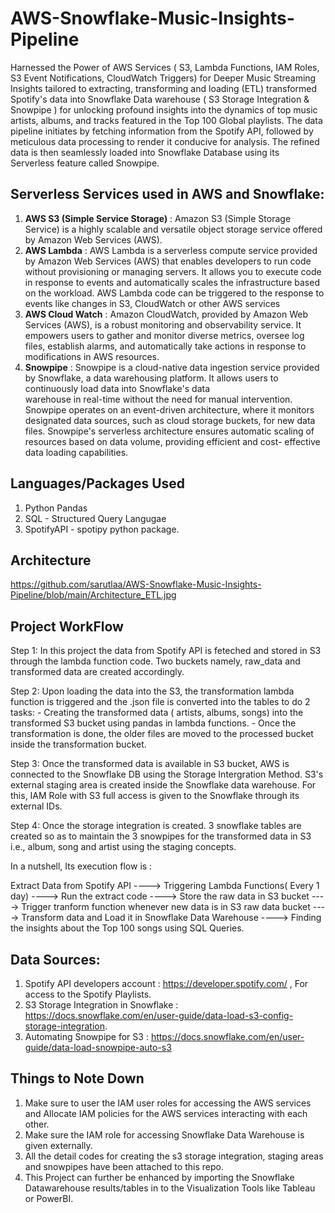 # AWS-Snowflake-Music-Insights-Pipeline
 
Harnessed the Power of AWS Services ( S3, Lambda Functions, IAM Roles, S3 Event Notifications, CloudWatch Triggers) for Deeper Music Streaming Insights tailored to extracting, transforming and loading (ETL) transformed Spotify's data into Snowflake Data warehouse ( S3 Storage Integration & Snowpipe ) for unlocking profound insights into the dynamics of top music artists, albums, and tracks featured in the Top 100 Global playlists. The data pipeline initiates by fetching information from the Spotify API, followed by meticulous data processing to render it conducive for analysis. The refined data is then seamlessly loaded into Snowflake Database using its Serverless feature called Snowpipe. 

## Serverless Services used in AWS and Snowflake:

1. **AWS S3 (Simple Service Storage)**    :
    Amazon S3 (Simple Storage Service) is a highly scalable and versatile object storage service offered by Amazon Web Services (AWS).
2. **AWS Lambda**    :
    AWS Lambda is a serverless compute service provided by Amazon Web Services (AWS) that enables developers to run code without provisioning 
    or managing servers. It allows you to execute code in response to events and automatically scales the infrastructure based on the workload. 
    AWS Lambda code can be triggered to the response to events like changes in S3, CloudWatch or other AWS services
3. **AWS Cloud Watch**    :
    Amazon CloudWatch, provided by Amazon Web Services (AWS), is a robust monitoring and observability service. It 
    empowers users to gather and monitor diverse metrics, oversee log files, establish alarms, and automatically take actions in response 
    to modifications in AWS resources.
4. **Snowpipe** :
    Snowpipe is a cloud-native data ingestion service provided by Snowflake, a data warehousing platform. It allows users to continuously load data into Snowflake's data   
    warehouse in real-time without the need for manual intervention. Snowpipe operates on an event-driven architecture, where it monitors designated data sources, such as 
    cloud storage buckets, for new data files. Snowpipe's serverless architecture ensures automatic scaling of resources based on data volume, providing efficient and cost- 
    effective data loading capabilities.
   
## Languages/Packages Used

1. Python Pandas
2. SQL - Structured Query Langugae
2. SpotifyAPI - spotipy python package.

## Architecture

https://github.com/sarutlaa/AWS-Snowflake-Music-Insights-Pipeline/blob/main/Architecture_ETL.jpg

## Project WorkFlow

Step 1: In this project the data from Spotify   API is feteched and stored in S3 through the lambda function code.
       Two buckets namely, raw_data and transformed data are created accordingly.
    
Step 2: Upon loading the data into the S3, the transformation lambda function is triggered and the .json file is 
       converted into the tables to do 2 tasks:
            - Creating the transformed data ( artists, albums, songs) into the transformed S3 bucket using pandas in lambda 
            functions. 
            - Once the transformation is done, the older files are moved to the processed bucket inside the transformation
            bucket.

Step 3: Once the transformed data is available in S3 bucket, AWS is connected to the Snowflake DB using the Storage Intergration Method. S3's external staging area is created inside the Snowflake data warehouse. For this, IAM Role with S3 full access is given to the Snowflake through its external IDs.
       
Step 4: Once the storage integration is created. 3 snowflake tables are created so as to maintain the 3 snowpipes for the transformed data in S3 i.e., album, song and artist using the staging concepts. 

In a nutshell, Its execution flow is :

Extract Data from Spotify API ----> Triggering Lambda Functions( Every 1 day) ----> Run the extract code ---->
Store the raw data in S3 bucket ----> Trigger tranform function whenever new data is in S3 raw data bucket ---->
Transform data and Load it in Snowflake Data Warehouse ----> Finding the insights about the Top 100 songs using SQL Queries. 

## Data Sources: 


1. Spotify API developers account : https://developer.spotify.com/ , For access to the Spotify Playlists.
2. S3 Storage Integration in Snowflake : https://docs.snowflake.com/en/user-guide/data-load-s3-config-storage-integration.
3. Automating Snowpipe for S3 : https://docs.snowflake.com/en/user-guide/data-load-snowpipe-auto-s3

## Things to Note Down
1. Make sure to user the IAM user roles for accessing the AWS services and Allocate IAM policies for the AWS services interacting with each other.
2. Make sure the IAM role for accessing Snowflake Data Warehouse is given externally.
3. All the detail codes for creating the s3 storage integration, staging areas and snowpipes have been attached to this repo. 
4. This Project can further be enhanced by importing the Snowflake Datawarehouse results/tables in to the Visualization Tools like Tableau or PowerBI.












